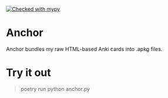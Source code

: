 [![Checked with mypy](http://www.mypy-lang.org/static/mypy_badge.svg)](http://mypy-lang.org/)

# Anchor

Anchor bundles my raw HTML-based Anki cards into .apkg files.

# Try it out

> poetry run python anchor.py
